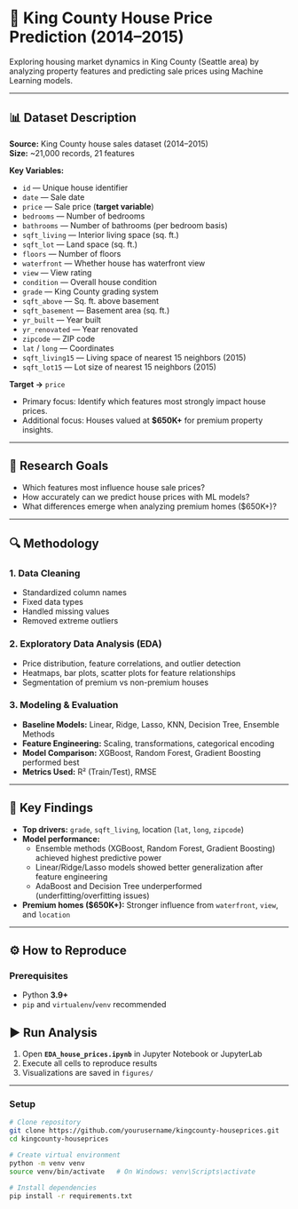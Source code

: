 # 🏡 King County House Price Prediction (2014–2015)

Exploring housing market dynamics in King County (Seattle area) by analyzing property features and predicting sale prices using Machine Learning models.  

---

## 📊 Dataset Description
**Source:** King County house sales dataset (2014–2015)  
**Size:** ~21,000 records, 21 features  

**Key Variables:**
- `id` — Unique house identifier  
- `date` — Sale date  
- `price` — Sale price (**target variable**)  
- `bedrooms` — Number of bedrooms  
- `bathrooms` — Number of bathrooms (per bedroom basis)  
- `sqft_living` — Interior living space (sq. ft.)  
- `sqft_lot` — Land space (sq. ft.)  
- `floors` — Number of floors  
- `waterfront` — Whether house has waterfront view  
- `view` — View rating  
- `condition` — Overall house condition  
- `grade` — King County grading system  
- `sqft_above` — Sq. ft. above basement  
- `sqft_basement` — Basement area (sq. ft.)  
- `yr_built` — Year built  
- `yr_renovated` — Year renovated  
- `zipcode` — ZIP code  
- `lat` / `long` — Coordinates  
- `sqft_living15` — Living space of nearest 15 neighbors (2015)  
- `sqft_lot15` — Lot size of nearest 15 neighbors (2015)  

**Target →** `price`  
- Primary focus: Identify which features most strongly impact house prices.  
- Additional focus: Houses valued at **$650K+** for premium property insights.  

---

## 🎯 Research Goals
- Which features most influence house sale prices?  
- How accurately can we predict house prices with ML models?  
- What differences emerge when analyzing premium homes ($650K+)?  

---

## 🔍 Methodology

### 1. Data Cleaning
- Standardized column names  
- Fixed data types  
- Handled missing values  
- Removed extreme outliers  

### 2. Exploratory Data Analysis (EDA)
- Price distribution, feature correlations, and outlier detection  
- Heatmaps, bar plots, scatter plots for feature relationships  
- Segmentation of premium vs non-premium houses  

### 3. Modeling & Evaluation
- **Baseline Models:** Linear, Ridge, Lasso, KNN, Decision Tree, Ensemble Methods  
- **Feature Engineering:** Scaling, transformations, categorical encoding  
- **Model Comparison:** XGBoost, Random Forest, Gradient Boosting performed best  
- **Metrics Used:** R² (Train/Test), RMSE  

---

## 📌 Key Findings
- **Top drivers:** `grade`, `sqft_living`, location (`lat`, `long`, `zipcode`)  
- **Model performance:**
  - Ensemble methods (XGBoost, Random Forest, Gradient Boosting) achieved highest predictive power  
  - Linear/Ridge/Lasso models showed better generalization after feature engineering  
  - AdaBoost and Decision Tree underperformed (underfitting/overfitting issues)  
- **Premium homes ($650K+):** Stronger influence from `waterfront`, `view`, and `location`  

---

## ⚙️ How to Reproduce

### Prerequisites
- Python **3.9+**  
- `pip` and `virtualenv`/`venv` recommended  

## ▶️ Run Analysis
1. Open **`EDA_house_prices.ipynb`** in Jupyter Notebook or JupyterLab  
2. Execute all cells to reproduce results  
3. Visualizations are saved in `figures/`  

--- 

### Setup
```bash
# Clone repository
git clone https://github.com/yourusername/kingcounty-houseprices.git
cd kingcounty-houseprices

# Create virtual environment
python -m venv venv
source venv/bin/activate   # On Windows: venv\Scripts\activate

# Install dependencies
pip install -r requirements.txt



